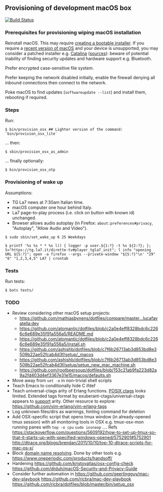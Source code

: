 ## Provisioning of development macOS box
[![Build Status](https://travis-ci.org/lucafavatella/provisioning-osx.svg?branch=master)](https://travis-ci.org/lucafavatella/provisioning-osx)

### Prerequisites for provisioning wiping macOS installation

Reinstall macOS.
This may require [creating a bootable installer](https://support.apple.com/en-us/HT201372).
If you require a [recent version of macOS](https://support.apple.com/en-us/HT201222) and your device is unsupported,
you may consider a patched installer e.g. [Catalina](http://dosdude1.com/catalina/) ([sources](https://github.com/dosdude1/macos-catalina-patcher/)):
beware of potential inability of finding security updates and hardware support e.g. Bluetooth.

Prefer encrypted case-sensitive file system.

Prefer keeping the network disabled initially,
enable the firewall denying all inbound connections
then connect to the network.

Poke macOS to find updates (`softwareupdate --list`)
and install them,
rebooting if required.

### Steps

Run:

```
$ bin/provision_osx ## Lighter version of the command: `bin/provision_osx_lite`
```

... then:

```
$ sbin/provision_osx_as_admin
```

... finally optionally:
```
$ bin/provision_osx_otp
```

### Provisioning of wake up

Assumptions:
- TG La7 news at 7:30am Italian time.
- macOS computer one hour behind Italy.
- La7 page-to-play process (i.e. click on button with known id) unchanged.
- Browser allows audio autoplay (in Firefox:
  `about:preferences#privacy`, "Autoplay", "Allow Audio and Video").

```
$ sudo sbin/set_wake_up 6 25 Weekdays
```

```
$ printf '%s %s * * %s l() { logger -p user.${1:?} -t %s ${2:?}; }; S="https://tg.la7.it/dirette-tv#player_tgla7_init"; l info "opening URL ${S:?}"; open -a firefox --args --private-window "${S:?}"\n' "29" "6" "1,2,3,4,5" LA7 | crontab
```

### Tests

Run tests:
```
$ bats tests/
```

### TODO

* Review considering other macOS setup projects:
  - https://github.com/mathiasbynens/dotfiles/compare/master...lucafavatella:dev
  - https://github.com/atomantic/dotfiles/blob/c2a0e4eff8328bdc6c2266c6e689e35f91a556a5/README.md
  - https://github.com/atomantic/dotfiles/blob/c2a0e4eff8328bdc6c2266c6e689e35f91a556a5/install.sh
  - https://github.com/ashishb/dotfiles/blob/c7f6b26713ab3d853bd8e3509b22ae52fcab4d3f/setup/_macos
  - https://github.com/ashishb/dotfiles/blob/c7f6b26713ab3d853bd8e3509b22ae52fcab4d3f/setup/setup_new_mac_machine.sh
  - https://github.com/rootbeersoup/dotfiles/blob/153c21ab9fa223d82a9a2fd403d4ef3367e31e15/macos/defaults.sh
* Move away from `set -e` in non-trivial shell scripts
* Teach Emacs to conditionally hide C ifdef
* Teach universal-ctags arity of Erlang functions. [POSIX ctags](http://pubs.opengroup.org/onlinepubs/9699919799/utilities/ctags.html) looks limited. Extended tags format by exuberant-ctags/universal-ctags appears to [support](https://github.com/universal-ctags/ctags/blob/e6ddf85268670732cd0792077e9d98bcf092c083/docs/format.rst#id6) arity. Other resource to explore: https://github.com/vim-erlang/vim-erlang-tags
* Log unknown files/dirs as warnings, hinting command for deletion
* Add OSX-specific script that opens tmux window (in already-opened tmux session) with all monitoring tools in OSX e.g. tmux-osx-mon running panes with `top -o cpu` `sudo iosnoop` .... Refs https://stackoverflow.com/questions/5609192/how-to-set-up-tmux-so-that-it-starts-up-with-specified-windows-opened/5752901#5752901 http://dtrace.org/blogs/brendan/2011/10/10/top-10-dtrace-scripts-for-mac-os-x/
* Block [domain name resolving](https://threatpost.com/patrick-wardle-breaks-and-bypasses-macos-firewalls/134784/). Done by other tools e.g. https://www.oneperiodic.com/products/handsoff/
* Hardening https://github.com/kristovatlas/osx-config-check https://github.com/drduh/macOS-Security-and-Privacy-Guide
* Consider further automation in https://github.com/geerlingguy/mac-dev-playbook https://github.com/ricbra/mac-dev-playbook https://github.com/ricbra/dotfiles/blob/master/bin/setup_osx
